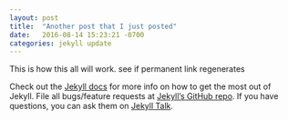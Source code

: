 ```yaml
---
layout: post
title:  "Another post that I just posted"
date:   2016-08-14 15:23:21 -0700
categories: jekyll update
---
```

This is how this all will work. see if permanent link regenerates

Check out the [Jekyll docs][jekyll-docs] for more info on how to get the most out of Jekyll. File all bugs/feature requests at [Jekyll’s GitHub repo][jekyll-gh]. If you have questions, you can ask them on [Jekyll Talk][jekyll-talk].

[jekyll-docs]: http://jekyllrb.com/docs/home
[jekyll-gh]:   https://github.com/jekyll/jekyll
[jekyll-talk]: https://talk.jekyllrb.com/
